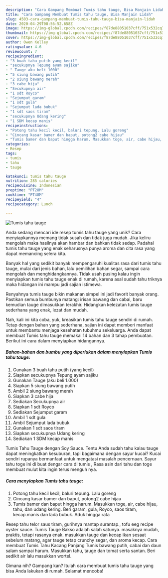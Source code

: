 ```yaml
---
description: "Cara Gampang Membuat Tumis tahu tauge, Bisa Manjain Lidah"
title: "Cara Gampang Membuat Tumis tahu tauge, Bisa Manjain Lidah"
slug: 4503-cara-gampang-membuat-tumis-tahu-tauge-bisa-manjain-lidah
date: 2020-04-29T08:56:52.658Z
image: https://img-global.cpcdn.com/recipes/f87de88051037cff/751x532cq70/tumis-tahu-tauge-foto-resep-utama.jpg
thumbnail: https://img-global.cpcdn.com/recipes/f87de88051037cff/751x532cq70/tumis-tahu-tauge-foto-resep-utama.jpg
cover: https://img-global.cpcdn.com/recipes/f87de88051037cff/751x532cq70/tumis-tahu-tauge-foto-resep-utama.jpg
author: Owen Kelley
ratingvalue: 4.6
reviewcount: 7
recipeingredient:
- "3 buah tahu putih yang kecil"
- "secukupnya Tepung ayam sajiku"
- " Tauge aku beli 1000"
- "5 siung bawang putih"
- "2 siung bawang merah"
- "3 cabe hija"
- "Secukupnya air"
- "1 sdt Royco"
- "Sejumput garam"
- "1 sdt gula"
- "Sejumput lada bubuk"
- "1 sdt saos tiram"
- "secukupnya Udang kering"
- "1 SDM kecap manis"
recipeinstructions:
- "Potong tahu kecil kecil, baluri tepung. Lalu goreng"
- "Cincang kasar bamer dan baput, potong2 cabe hijau"
- "Tumis bamer dan baput hingga harum. Masukkan toge, air, cabe hijau, tahu, dan udang kering. Beri garam, gula, Royco, saos tiram, kecap.manis dan lada bubuk. Aduk hingga rata"
categories:
- Resep
tags:
- tumis
- tahu
- tauge

katakunci: tumis tahu tauge 
nutrition: 285 calories
recipecuisine: Indonesian
preptime: "PT28M"
cooktime: "PT48M"
recipeyield: "4"
recipecategory: Lunch

---
```



![Tumis tahu tauge](https://img-global.cpcdn.com/recipes/f87de88051037cff/751x532cq70/tumis-tahu-tauge-foto-resep-utama.jpg)

Anda sedang mencari ide resep tumis tahu tauge yang unik? Cara menyiapkannya memang tidak susah dan tidak juga mudah. Jika keliru mengolah maka hasilnya akan hambar dan bahkan tidak sedap. Padahal tumis tahu tauge yang enak seharusnya punya aroma dan cita rasa yang dapat memancing selera kita.

Banyak hal yang sedikit banyak mempengaruhi kualitas rasa dari tumis tahu tauge, mulai dari jenis bahan, lalu pemilihan bahan segar, sampai cara mengolah dan menghidangkannya. Tidak usah pusing kalau ingin menyiapkan tumis tahu tauge enak di rumah, karena asal sudah tahu triknya maka hidangan ini mampu jadi sajian istimewa.

Renyahnya tumis tauge bikin makanan simpel ini jadi favorit banyak orang. Pastikan semua bumbunya matang: irisan bawang dan cabai, baru kemudian tauge dimasukkan terakhir. Hidangkan kelezatan tumis tauge sederhana yang enak, lezat dan mudah.


Nah, kali ini kita coba, yuk, kreasikan tumis tahu tauge sendiri di rumah. Tetap dengan bahan yang sederhana, sajian ini dapat memberi manfaat untuk membantu menjaga kesehatan tubuhmu sekeluarga. Anda dapat membuat Tumis tahu tauge memakai 14 bahan dan 3 tahap pembuatan. Berikut ini cara dalam menyiapkan hidangannya.

<!--inarticleads1-->

##### Bahan-bahan dan bumbu yang diperlukan dalam menyiapkan Tumis tahu tauge:

1. Gunakan 3 buah tahu putih (yang kecil)
1. Siapkan secukupnya Tepung ayam sajiku
1. Gunakan  Tauge (aku beli 1.000)
1. Siapkan 5 siung bawang putih
1. Ambil 2 siung bawang merah
1. Siapkan 3 cabe hija
1. Sediakan Secukupnya air
1. Siapkan 1 sdt Royco
1. Sediakan Sejumput garam
1. Ambil 1 sdt gula
1. Ambil Sejumput lada bubuk
1. Gunakan 1 sdt saos tiram
1. Siapkan secukupnya Udang kering
1. Sediakan 1 SDM kecap manis


Tumis Tahu Tauge dengan Soy Sauce. Tentu Anda sudah tahu kalau tauge dapat meningkatkan kesuburan, tapi bagaimana dengan sayur kucai? Kucai sendiri rupanya bermanfaat untuk mengatasi masalah pencernaan. Sayur tahu toge ini di buat dengar cara di tumis , Rasa asin dari tahu dan toge membuat mulut kita ingin terus menguh nya. 

<!--inarticleads2-->

##### Cara menyiapkan Tumis tahu tauge:

1. Potong tahu kecil kecil, baluri tepung. Lalu goreng
1. Cincang kasar bamer dan baput, potong2 cabe hijau
1. Tumis bamer dan baput hingga harum. Masukkan toge, air, cabe hijau, tahu, dan udang kering. Beri garam, gula, Royco, saos tiram, kecap.manis dan lada bubuk. Aduk hingga rata


Resep tahu telor saus tiram, gurihnya mantap surantap., tofu eeg recipe oyster sauce. Tumis Tauge Bakso adalah salah satunya. masaknya mudah, praktis, tetapi rasanya enak. masukkan tauge dan kecap ikan sesaat sebelum matang, agar tauge tetap crunchy segar, dan aroma kecap. Cara membuat Tumis Tahu Kacang Panjang Tumis bawang putih, cabai dan daun salam sampai harum. Masukkan tahu, tauge dan tomat serta santan. Beri sedikit air lalu masukkan wortel. 

Gimana nih? Gampang kan? Itulah cara membuat tumis tahu tauge yang bisa Anda lakukan di rumah. Selamat mencoba!
